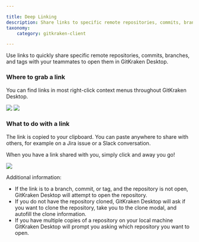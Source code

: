 ```yaml
---

title: Deep Linking
description: Share links to specific remote repositories, commits, branches, and tags in GitKraken Desktop.
taxonomy:
    category: gitkraken-client

---
```


Use links to quickly share specific remote repositories, commits, branches, and tags with your teammates to open them in GitKraken Desktop.

### Where to grab a link

You can find links in most right-click context menus throughout GitKraken Desktop.
 
<img src="/wp-content/uploads/link_context_menu_options.gif" class="img-bordered img-responsive center">

<img src="/wp-content/uploads/link_context_menu_options.gif" class="img-bordered img-responsive center">

### What to do with a link

The link is copied to your clipboard. You can paste anywhere to share with others, for example on a Jira issue or a Slack conversation.

When you have a link shared with you, simply click and away you go!

<img src="/wp-content/uploads/click_link_slack.gif" class="img-bordered img-responsive center">

Additional information:

* If the link is to a branch, commit, or tag, and the repository is not open, GitKraken Desktop will attempt to open the repository.
* If you do not have the repository cloned, GitKraken Desktop will ask if you want to clone the repository, take you to the clone modal, and autofill the clone information.
* If you have multiple copies of a repository on your local machine GitKraken Desktop will prompt you asking which repository you want to open.